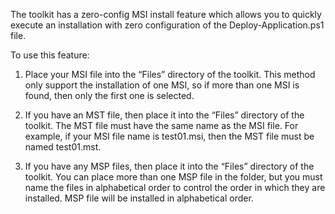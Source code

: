 The toolkit has a zero-config MSI install feature which allows you to quickly execute an installation with zero configuration of the Deploy-Application.ps1 file.

To use this feature:

1)  Place your MSI file into the “Files” directory of the toolkit. This method only support the installation of one MSI, so if more than one MSI is found, then only the first one is selected.

2)  If you have an MST file, then place it into the “Files” directory of the toolkit. The MST file must have the same name as the MSI file. For example, if your MSI file name is test01.msi, then the MST file must be named test01.mst.

3)  If you have any MSP files, then place it into the “Files” directory of the toolkit. You can place more than one MSP file in the folder, but you must name the files in alphabetical order to control the order in which they are installed. MSP file will be installed in alphabetical order.
